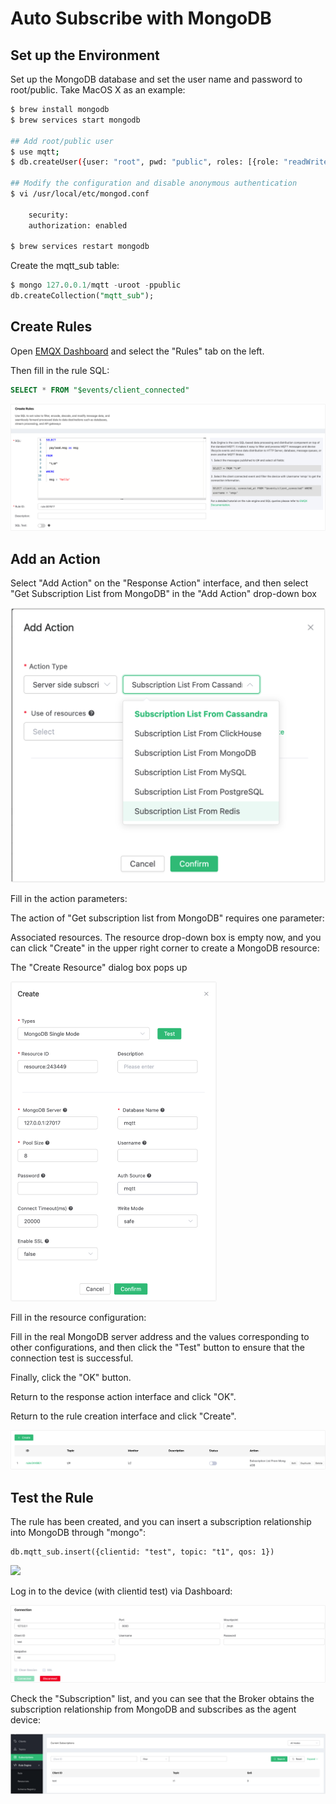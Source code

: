 # Auto Subscribe with MongoDB

## Set up the Environment

Set up the MongoDB database and set the user name and password to root/public. Take MacOS X as an example:

```bash
$ brew install mongodb
$ brew services start mongodb

## Add root/public user
$ use mqtt;
$ db.createUser({user: "root", pwd: "public", roles: [{role: "readWrite", db: "mqtt"}]});

## Modify the configuration and disable anonymous authentication
$ vi /usr/local/etc/mongod.conf

    security:
    authorization: enabled

$ brew services restart mongodb
```

Create the mqtt_sub table:
```sql
$ mongo 127.0.0.1/mqtt -uroot -ppublic
db.createCollection("mqtt_sub");
```

## Create Rules

Open [EMQX Dashboard](http://127.0.0.1:18083/#/rules) and select the "Rules" tab on the left.

Then fill in the rule SQL:

```sql
SELECT * FROM "$events/client_connected"
```

<img src="./assets/rule-engine/redis_sub_1.png" alt="image-20230523152321040" style="zoom:50%;" />

## Add an Action

Select "Add Action" on the "Response Action" interface, and then select "Get Subscription List from MongoDB" in the "Add Action" drop-down box

<img src="./assets/rule-engine/redis_add_sub.png" alt="image-20230523152508102" style="zoom:50%;" />

Fill in the action parameters:

The action of "Get subscription list from MongoDB" requires one parameter:

Associated resources. The resource drop-down box is empty now, and you can click "Create" in the upper right corner to create a MongoDB  resource:

The "Create Resource" dialog box pops up

<img src="./assets/rule-engine/mongodb-resource.png" alt="image-20230523160439683" style="zoom:50%;" />

Fill in the resource configuration:

Fill in the real MongoDB server address and the values corresponding to other configurations, and then click the "Test" button to ensure that the connection test is successful.

Finally, click the "OK" button.

Return to the response action interface and click "OK".

Return to the rule creation interface and click "Create".

![image-20230524171826774](./assets/rule-engine/mongodb-sub-rule.png)

## Test the Rule

The rule has been created, and you can insert a subscription relationship into MongoDB through "mongo":

```
db.mqtt_sub.insert({clientid: "test", topic: "t1", qos: 1})
```

![](./assets/rule-engine/mongo_sub_08.png)

Log in to the device (with clientid test) via Dashboard:

![image-20230523153725483](./assets/rule-engine/redis_sub_9.png)

Check the "Subscription" list, and you can see that the Broker obtains the subscription relationship from MongoDB and subscribes as the agent device:

![image-20230523153908018](./assets/rule-engine/redis_sub_10.png)
